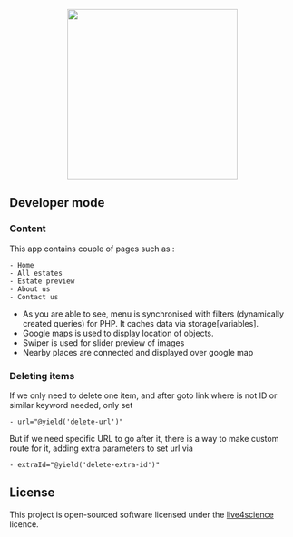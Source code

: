 <p align="center"><img src="https://europlac-nekretnine.com/menu/images/logo.png" width="300"></p>


## Developer mode

### Content

This app contains couple of pages such as :

    - Home
    - All estates 
    - Estate preview
    - About us
    - Contact us

- As you are able to see, menu is synchronised with filters (dynamically created queries) for PHP. It caches data via storage[variables]. 
- Google maps is used to display location of objects.
- Swiper is used for slider preview of images
- Nearby places are connected and displayed over google map

### Deleting items

If we only need to delete one item, and after goto link where is not ID or similar keyword needed, only set 

    - url="@yield('delete-url')"
    
But if we need specific URL to go after it, there is a way to make custom route for it, adding extra parameters to set url via

    - extraId="@yield('delete-extra-id')"


## License
This project is open-sourced software licensed under the [live4science](https://live4science.com) licence.
